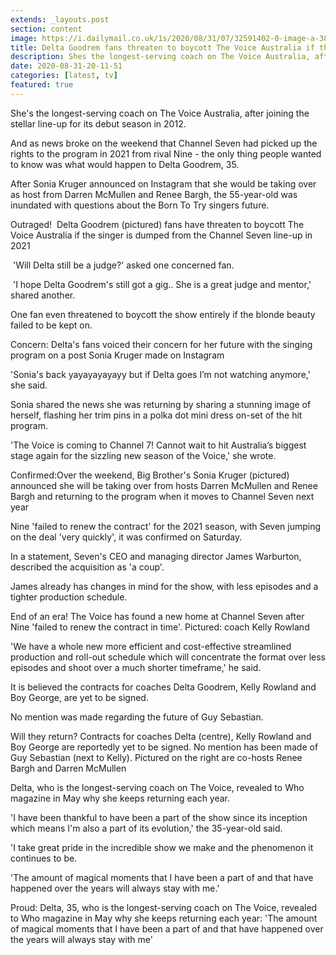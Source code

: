 ```yaml
---
extends: _layouts.post
section: content
image: https://i.dailymail.co.uk/1s/2020/08/31/07/32591402-0-image-a-38_1598854257745.jpg 
title: Delta Goodrem fans threaten to boycott The Voice Australia if the singer is dumped 
description: Shes the longest-serving coach on The Voice Australia, after joining the stellar line-up for its debut season in 2012. 
date: 2020-08-31-20-11-51 
categories: [latest, tv] 
featured: true 
--- 
```

She's the longest-serving coach on The Voice Australia, after joining the stellar line-up for its debut season in 2012.

And as news broke on the weekend that Channel Seven had picked up the rights to the program in 2021 from rival Nine - the only thing people wanted to know was what would happen to Delta Goodrem, 35.

After Sonia Kruger announced on Instagram that she would be taking over as host from Darren McMullen and Renee Bargh, the 55-year-old was inundated with questions about the Born To Try singers future.

Outraged!  Delta Goodrem (pictured) fans have threaten to boycott The Voice Australia if the singer is dumped from the Channel Seven line-up in 2021

 'Will Delta still be a judge?' asked one concerned fan.

 'I hope Delta Goodrem's still got a gig.. She is a great judge and mentor,' shared another.

One fan even threatened to boycott the show entirely if the blonde beauty failed to be kept on. 





Concern: Delta's fans voiced their concern for her future with the singing program on a post Sonia Kruger made on Instagram 

'Sonia's back yayayayayayy but if Delta goes I’m not watching anymore,' she said.

Sonia shared the news she was returning by sharing a stunning image of herself, flashing her trim pins in a polka dot mini dress on-set of the hit program.

'The Voice is coming to Channel 7! Cannot wait to hit Australia’s biggest stage again for the sizzling new season of the Voice,' she wrote. 

Confirmed:Over the weekend, Big Brother's Sonia Kruger (pictured) announced she will be taking over from hosts Darren McMullen and Renee Bargh and returning to the program when it moves to Channel Seven next year

Nine 'failed to renew the contract' for the 2021 season, with Seven jumping on the deal 'very quickly', it was confirmed on Saturday.  

In a statement, Seven's CEO and managing director James Warburton, described the acquisition as 'a coup'.

James already has changes in mind for the show, with less episodes and a tighter production schedule.

 

End of an era! The Voice has found a new home at Channel Seven after Nine 'failed to renew the contract in time'. Pictured: coach Kelly Rowland

'We have a whole new more efficient and cost-effective streamlined production and roll-out schedule which will concentrate the format over less episodes and shoot over a much shorter timeframe,' he said.

It is believed the contracts for coaches Delta Goodrem, Kelly Rowland and Boy George, are yet to be signed.

No mention was made regarding the future of Guy Sebastian. 

Will they return? Contracts for coaches Delta (centre), Kelly Rowland and Boy George are reportedly yet to be signed. No mention has been made of Guy Sebastian (next to Kelly). Pictured on the right are co-hosts Renee Bargh and Darren McMullen

Delta, who is the longest-serving coach on The Voice, revealed to Who magazine in May why she keeps returning each year.

'I have been thankful to have been a part of the show since its inception which means I'm also a part of its evolution,' the 35-year-old said.

'I take great pride in the incredible show we make and the phenomenon it continues to be.

'The amount of magical moments that I have been a part of and that have happened over the years will always stay with me.'  

Proud: Delta, 35, who is the longest-serving coach on The Voice, revealed to Who magazine in May why she keeps returning each year: 'The amount of magical moments that I have been a part of and that have happened over the years will always stay with me' 

